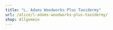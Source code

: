 ```yaml
---
title: "L. Adams Woodworks Plus Taxidermy"
url: /alice/l-adams-woodworks-plus-taxidermy/
shop: Allgemein
---
```

